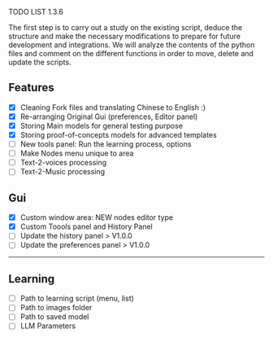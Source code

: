 TODO LIST 1.3.6

The first step is to carry out a study on the existing script, deduce the structure and make the necessary modifications to prepare for future development and integrations. We will analyze the contents of the python files and comment on the different functions in order to move, delete and update the scripts.

## Features
- [x] Cleaning Fork files and translating Chinese to English :)
- [x] Re-arranging Original Gui (preferences, Editor panel)
- [x] Storing Main models for general testing purpose
- [x] Storing proof-of-concepts models for advanced templates
- [ ] New tools panel: Run the learning process, options
- [ ] Make Nodes menu unique to area
- [ ] Text-2-voices processing
- [ ] Text-2-Music processing

## Gui
- [x] Custom window area: NEW nodes editor type
- [x] Custom Toools panel and History Panel
- [ ] Update the history panel > V1.0.0
- [ ] Update the preferences panel > V1.0.0

---

## Learning
- [ ] Path to learning script (menu, list)
- [ ] Path to images folder
- [ ] Path to saved model
- [ ] LLM Parameters
